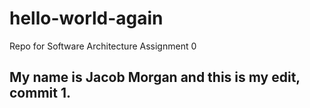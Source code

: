 # hello-world-again
Repo for Software Architecture Assignment 0

## My name is Jacob Morgan and this is my edit, commit 1.
